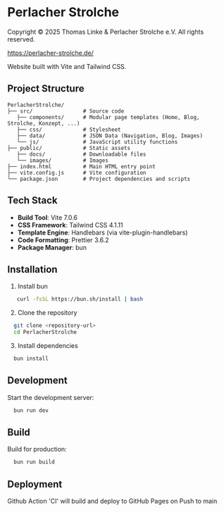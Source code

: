 # Perlacher Strolche

Copyright © 2025 Thomas Linke & Perlacher Strolche e.V. All rights reserved.

https://perlacher-strolche.de/

Website built with Vite and Tailwind CSS.

## Project Structure

```
PerlacherStrolche/ 
├── src/                # Source code
   ├── components/      # Modular page templates (Home, Blog, Strolche, Konzept, ...)
   ├── css/             # Stylesheet
   ├── data/            # JSON Data (Navigation, Blog, Images)
   └── js/              # JavaScript utility functions
├── public/             # Static assets 
   ├── docs/            # Downloadable files
   └── images/          # Images 
├── index.html          # Main HTML entry point 
├── vite.config.js      # Vite configuration 
└── package.json        # Project dependencies and scripts 
```

## Tech Stack

- **Build Tool**: Vite 7.0.6
- **CSS Framework**: Tailwind CSS 4.1.11
- **Template Engine**: Handlebars (via vite-plugin-handlebars)
- **Code Formatting**: Prettier 3.6.2
- **Package Manager**: bun

## Installation

1. Install bun

```bash
   curl -fsSL https://bun.sh/install | bash
```

2. Clone the repository

```bash
  git clone <repository-url> 
  cd PerlacherStrolche
```

3. Install dependencies

```bash
  bun install
```

## Development

Start the development server:

```bash
  bun run dev
```

## Build

Build for production:

```bash
  bun run build
```

## Deployment

Github Action 'CI' will build and deploy to GitHub Pages on Push to main
